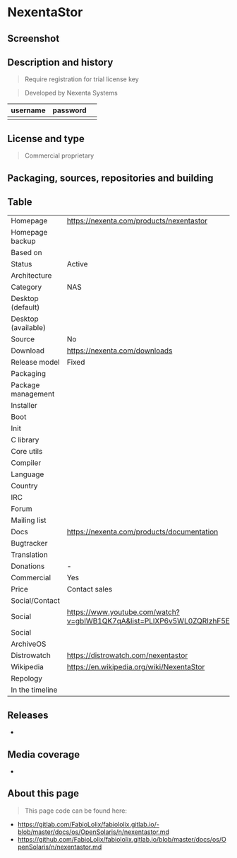 # NexentaStor

## Screenshot


## Description and history

> Require registration for trial license key

> Developed by Nexenta Systems

| username | password |  |
|----------|----------|--|
|  |  |  |


## License and type

> Commercial proprietary


## Packaging, sources, repositories and building

>


## Table

|                       |  |
|-----------------------|--|
| Homepage              | <https://nexenta.com/products/nexentastor> |
| Homepage backup       |  |
| Based on              |  |
| Status                | Active |
| Architecture          |  |
| Category              | NAS |
| Desktop (default)     |  |
| Desktop (available)   |  |
| Source                | No |
| Download              | <https://nexenta.com/downloads> |
| Release model         | Fixed |
| Packaging             |  |
| Package management    |  |
| Installer             |  |
| Boot                  |  |
| Init                  |  |
| C library             |  |
| Core utils            |  |
| Compiler              |  |
| Language              |  |
| Country               |  |
| IRC                   |  |
| Forum                 |  |
| Mailing list          |  |
| Docs                  | <https://nexenta.com/products/documentation> |
| Bugtracker            |  |
| Translation           |  |
| Donations             | - |
| Commercial            | Yes |
| Price                 | Contact sales |
| Social/Contact        |  |
| Social                | <https://www.youtube.com/watch?v=gbIWB1QK7qA&list=PLlXP6v5WL0ZQRIzhF5ERIq22ReWAmIESW> |
| Social                |  |
| ArchiveOS             |  |
| Distrowatch           | <https://distrowatch.com/nexentastor> |
| Wikipedia             | <https://en.wikipedia.org/wiki/NexentaStor> |
| Repology              |  |
| In the timeline       |  |


## Releases

* 


## Media coverage

* 


## About this page

> This page code can be found here:

* <https://gitlab.com/FabioLolix/fabiololix.gitlab.io/-blob/master/docs/os/OpenSolaris/n/nexentastor.md>
* <https://github.com/FabioLolix/fabiololix.gitlab.io/blob/master/docs/os/OpenSolaris/n/nexentastor.md>
